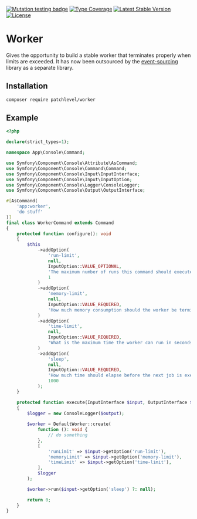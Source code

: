 [![Mutation testing badge](https://img.shields.io/endpoint?style=flat&url=https%3A%2F%2Fbadge-api.stryker-mutator.io%2Fgithub.com%2Fpatchlevel%2Fhydrator%2F2.0.x)](https://dashboard.stryker-mutator.io/reports/github.com/patchlevel/hydrator/2.0.x)
[![Type Coverage](https://shepherd.dev/github/patchlevel/hydrator/coverage.svg)](https://shepherd.dev/github/patchlevel/hydrator)
[![Latest Stable Version](https://poser.pugx.org/patchlevel/hydrator/v)](//packagist.org/packages/patchlevel/hydrator)
[![License](https://poser.pugx.org/patchlevel/hydrator/license)](//packagist.org/packages/patchlevel/hydrator)

# Worker

Gives the opportunity to build a stable worker that terminates properly when limits are exceeded.
It has now been outsourced by the [event-sourcing](https://github.com/patchlevel/event-sourcing) library as a separate library.

## Installation

```bash
composer require patchlevel/worker
```

## Example

```php
<?php

declare(strict_types=1);

namespace App\Console\Command;

use Symfony\Component\Console\Attribute\AsCommand;
use Symfony\Component\Console\Command\Command;
use Symfony\Component\Console\Input\InputInterface;
use Symfony\Component\Console\Input\InputOption;
use Symfony\Component\Console\Logger\ConsoleLogger;
use Symfony\Component\Console\Output\OutputInterface;

#[AsCommand(
    'app:worker',
    'do stuff'
)]
final class WorkerCommand extends Command
{
    protected function configure(): void
    {
        $this
            ->addOption(
                'run-limit',
                null,
                InputOption::VALUE_OPTIONAL,
                'The maximum number of runs this command should execute',
                1
            )
            ->addOption(
                'memory-limit',
                null,
                InputOption::VALUE_REQUIRED,
                'How much memory consumption should the worker be terminated (500MB, 1GB, etc.)'
            )
            ->addOption(
                'time-limit',
                null,
                InputOption::VALUE_REQUIRED,
                'What is the maximum time the worker can run in seconds'
            )
            ->addOption(
                'sleep',
                null,
                InputOption::VALUE_REQUIRED,
                'How much time should elapse before the next job is executed in milliseconds',
                1000
            );
    }

    protected function execute(InputInterface $input, OutputInterface $output): int
    {
        $logger = new ConsoleLogger($output);
        
        $worker = DefaultWorker::create(
            function (): void {
                // do something
            },
            [
                'runLimit' => $input->getOption('run-limit'),
                'memoryLimit' => $input->getOption('memory-limit'),
                'timeLimit' => $input->getOption('time-limit'),
            ],
            $logger
        );

        $worker->run($input->getOption('sleep') ?: null);

        return 0;
    }
}
```